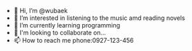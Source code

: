 - 👋 Hi, I’m @wubaek
- 👀 I’m interested in listening to the music amd reading novels
- 🌱 I’m currently learning programming
- 💞️ I'm looking to collaborate on...
- 📫 How to reach me phone:0927-123-456

<!---
wubaek/wubaek is a ✨ special ✨ repository because its `README.md` (this file) appears on your GitHub profile.
You can click the Preview link to take a look at your changes.
--->
